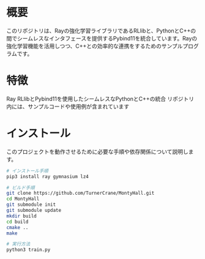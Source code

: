 # 概要
このリポジトリは、Rayの強化学習ライブラリであるRLlibと、PythonとC++の間でシームレスなインタフェースを提供するPybind11を統合しています。Rayの強化学習機能を活用しつつ、C++との効率的な連携をするためのサンプルプログラムです。

# 特徴
Ray RLlibとPybind11を使用したシームレスなPythonとC++の統合
リポジトリ内には、サンプルコードや使用例が含まれています

# インストール
このプロジェクトを動作させるために必要な手順や依存関係について説明します。

``` bash
# インストール手順
pip3 install ray gymnasium lz4

# ビルド手順
git clone https://github.com/TurnerCrane/MontyHall.git
cd MontyHall
git submodule init
git submodule update
mkdir build
cd build
cmake ..
make

# 実行方法
python3 train.py
```
